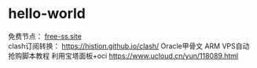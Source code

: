 # hello-world
免费节点：  [free-ss.site](https://free-ss.site)  
clash订阅转换：  https://histion.github.io/clash/
Oracle甲骨文 ARM VPS自动抢购脚本教程 利用宝塔面板+oci https://www.ucloud.cn/yun/118089.html
